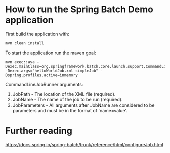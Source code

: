 # How to run the Spring Batch Demo application

First build the application with:
    
    mvn clean install

To start the application run the maven goal:

	mvn exec:java -Dexec.mainClass=org.springframework.batch.core.launch.support.CommandLineJobRunner -Dexec.args="helloWorldJob.xml simpleJob" -Dspring.profiles.active=inmemory
	
CommandLineJobRunner arguments:

1. JobPath	- The location of the XML file (required).	
2. JobName	- The name of the job to be run (required).
3. JobParameters - All arguments after JobName are considered to be parameters and must be in the format of 'name=value'.


# Further reading

https://docs.spring.io/spring-batch/trunk/reference/html/configureJob.html